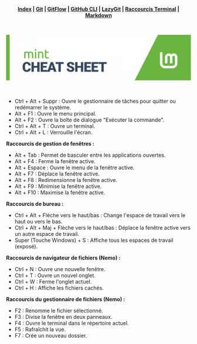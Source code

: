 <div align="center">

**[Index](README.md) | [Git](/git/git.md) | [GitFlow](/git/gitflow.md) | [GitHub CLI](/git/github-cli.md) | [LazyGit](/git/lazygit.md) | [Raccourcis Terminal](/terminal/terminal.md) | [Markdown](/markdown/markdown.md)**

</div>

<br>

![banner](/shortcut-sys/shortcut-sys-pics/mint.png)

<br>

- Ctrl + Alt + Suppr : Ouvre le gestionnaire de tâches pour quitter ou redémarrer le système.
- Alt + F1 : Ouvre le menu principal.
- Alt + F2 : Ouvre la boîte de dialogue "Exécuter la commande".
- Ctrl + Alt + T : Ouvre un terminal.
- Ctrl + Alt + L : Verrouille l'écran.

**Raccourcis de gestion de fenêtres :**

- Alt + Tab : Permet de basculer entre les applications ouvertes.
- Alt + F4 : Ferme la fenêtre active.
- Alt + Espace : Ouvre le menu de la fenêtre active.
- Alt + F7 : Déplace la fenêtre active.
- Alt + F8 : Redimensionne la fenêtre active.
- Alt + F9 : Minimise la fenêtre active.
- Alt + F10 : Maximise la fenêtre active.

**Raccourcis de bureau :**

- Ctrl + Alt + Flèche vers le haut/bas : Change l'espace de travail vers le haut ou vers le bas.
- Ctrl + Alt + Maj + Flèche vers le haut/bas : Déplace la fenêtre active vers un autre espace de travail.
- Super (Touche Windows) + S : Affiche tous les espaces de travail (exposé).

**Raccourcis de navigateur de fichiers (Nemo) :**

- Ctrl + N : Ouvre une nouvelle fenêtre.
- Ctrl + T : Ouvre un nouvel onglet.
- Ctrl + W : Ferme l'onglet actuel.
- Ctrl + H : Affiche les fichiers cachés.

**Raccourcis du gestionnaire de fichiers (Nemo) :**

- F2 : Renomme le fichier sélectionné.
- F3 : Divise la fenêtre en deux panneaux.
- F4 : Ouvre le terminal dans le répertoire actuel.
- F5 : Rafraîchit la vue.
- F7 : Crée un nouveau dossier.